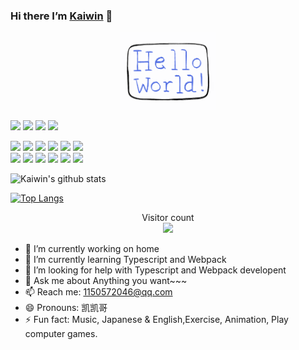 ### Hi  there I’m [Kaiwin](https://github.com/zhaokaiwin) 👋

<div align="center">
  <img src="https://github.com/zhaokaiwin/zhaokaiwin/blob/main/hello-world.gif" width="30%">
</div>


[![](https://img.shields.io/badge/Windows-10-2376bc?style=flat-square&logo=windows&logoColor=ffffff)](https://www.microsoft.com/windows/get-windows-10)
[![](https://img.shields.io/badge/IDE-Visual%20Studio%20Code-blue?style=flat-square&logo=visual-studio-code&logoColor=ffffff)](https://code.visualstudio.com/)
[![](https://img.shields.io/badge/IDE-PyCharm-blue?style=flat-square&logo=jetbrains&logoColor=ffffff)](https://www.jetbrains.com/pycharm/)
[![](https://img.shields.io/badge/IDE-WebStorm-blue?style=flat-square&logo=jetbrains&logoColor=ffffff)](https://www.jetbrains.com/webstorm/)

[![](https://img.shields.io/badge/-HTML5-E34F26?style=flat-square&logo=html5&logoColor=white)](https://html.spec.whatwg.org/)
[![](https://img.shields.io/badge/-CSS3-1572B6?style=flat-square&logo=css3&logoColor=white)](https://www.w3.org/Style/CSS/)
[![](https://img.shields.io/badge/TypeScript-cb3837?style=flat-square&logo=TypeScript&logoColor=ffffff)](https://www.typescriptlang.org/)
[![](https://img.shields.io/badge/-JavaScript-f7e018?style=flat-square&logo=javascript&logoColor=white)](https://www.ecma-international.org/)
[![](https://img.shields.io/badge/-Python-3776AB?style=flat-square&logo=python&logoColor=ffffff)](https://www.python.org/)
[![](https://img.shields.io/badge/-Vue.js-4fc08d?style=flat-square&logo=vue.js&logoColor=ffffff)](https://vuejs.org/)   
[![](https://img.shields.io/badge/React-cb3837?style=flat-square&logo=React&logoColor=ffffff)](https://reactjs.org/)
[![](https://img.shields.io/badge/-NPM-cb3837?style=flat-square&logo=npm&logoColor=white)](https://npmjs.com/)
[![](https://img.shields.io/badge/-Git-f05032?style=flat-square&logo=git&logoColor=white)](https://git-scm.com/)
[![](https://img.shields.io/badge/-Linux-fcc624?style=flat-square&logo=linux&logoColor=white)](https://www.linuxfoundation.org/)
[![](https://img.shields.io/badge/-Node.js-43853d?style=flat-square&logo=node.js&logoColor=ffffff)](https://nodejs.org/)
[![](https://img.shields.io/badge/-Nginx-269539?style=flat-square&logo=nginx&logoColor=ffffff)](https://nginx.org/)

![Kaiwin's github stats](https://github-readme-stats.vercel.app/api?username=zhaokaiwin&show_icons=true&theme=synthwave)  

 [![Top Langs](https://github-readme-stats.vercel.app/api/top-langs/?username=zhaokaiwin&langs_count=4&show_icons=true&theme=cobalt)](https://github.com/anuraghazra/github-readme-stats)     

<p align="center"> 
  Visitor count<br>
  <img src="https://profile-counter.glitch.me/jasonkayzk/count.svg" />
</p>

- 🔭 I’m currently working on home
- 🌱 I’m currently learning Typescript and Webpack
- 🤔 I’m looking for help with Typescript and Webpack developent
- 💬 Ask me about Anything you want~~~
- 📫 Reach me: 1150572046@qq.com
- 😄 Pronouns: 凯凯哥
- ⚡ Fun fact: Music, Japanese & English,Exercise, Animation, Play computer games.
  
